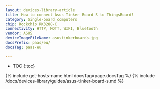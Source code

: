 ```yaml
---
layout: devices-library-article
title: How to connect Asus Tinker Board S to ThingsBoard?
category: Single-board computers
chip: Rockchip RK3288-C
connectivity: HTTP, MQTT, WIFI, Bluetooth
vendor: ASUS
deviceImageFileName: asustinkerboards.jpg
docsPrefix: paas/eu/
docsTag: paas-eu

---
```


* TOC
{:toc}

{% include get-hosts-name.html docsTag=page.docsTag %}
{% include /docs/devices-library/guides/asus-tinker-board-s.md %}